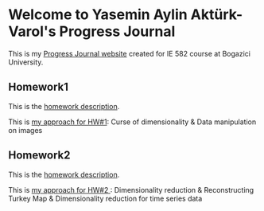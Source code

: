 # Welcome to Yasemin Aylin Aktürk-Varol's Progress Journal

This is my [Progress Journal website](https://bu-ie-582.github.io/fall21-yaseminaylinakturk/) created for IE 582 course at Bogazici University.

## Homework1

This is the [homework description](https://bu-ie-582.github.io/fall21-yaseminaylinakturk/HW1/IE582_Fall21_Homework1.pdf).

This is [my approach for HW#1](https://bu-ie-582.github.io/fall21-yaseminaylinakturk//HW1/HW%231-Yasemin%20Aylin%20Akt%C3%BCrk%20(2020802000).html): Curse of dimensionality &  Data manipulation on images

## Homework2

This is the [homework description](https://bu-ie-582.github.io/fall21-yaseminaylinakturk/HW2/IE582_Fall21_Homework2.pdf).

This is [my approach for HW#2 ](): Dimensionality reduction & Reconstructing Turkey Map & Dimensionality reduction for time series data

